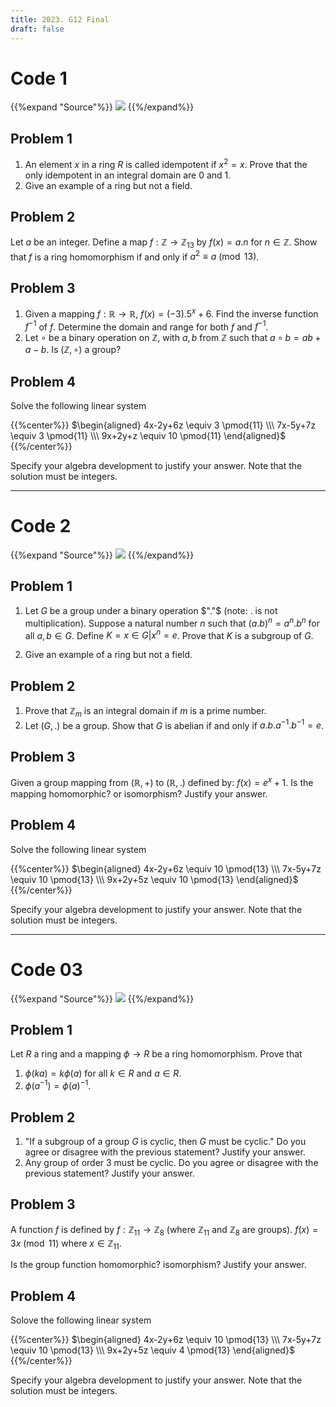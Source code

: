 ```yaml
---
title: 2023. G12 Final
draft: false
---
```


# Code 1

{{%expand "Source"%}}
![](source_1.webp)
{{%/expand%}}

## Problem 1
1. An element $x$ in a ring $R$ is called idempotent if $x^2 = x$. Prove that the only idempotent in an integral domain are $0$ and $1$.
2. Give an example of a ring but not a field.

## Problem 2
Let $a$ be an integer. Define a map $f: \mathbb{Z} \to \mathbb{Z} _{13}$ by $f(x) = a.n$ for $n \in \mathbb{Z}$. Show that $f$ is a ring homomorphism if and only if $a^2 \equiv a \pmod{13}$.

## Problem 3
1. Given a mapping $f: \mathbb{R} \to \mathbb{R}$, $f(x) = (-3).5^x+6$. Find the inverse function $f^{-1}$ of $f$. Determine the domain and range for both $f$ and $f^{-1}$.
2. Let $\circ$ be a binary operation on $\mathbb{Z}$, with $a, b$ from $\mathbb{Z}$ such that $a \circ b = ab + a - b$. Is $(\mathbb{Z}, \circ)$ a group?

## Problem 4
Solve the following linear system

{{%center%}}
$\begin{aligned}
4x-2y+6z \equiv 3 \pmod{11} \\\
7x-5y+7z \equiv 3 \pmod{11} \\\
9x+2y+z \equiv 10 \pmod{11}
\end{aligned}$
{{%/center%}}

Specify your algebra development to justify your answer. Note that the solution must be integers.

---
# Code 2

{{%expand "Source"%}}
![](source_2.webp)
{{%/expand%}}

## Problem 1
1. Let $G$ be a group under a binary operation $"."$ (note: . is not multiplication). Suppose a natural number $n$ such that $(a.b)^n = a^n.b^n$ for all $a,b \in G$. Define $K = {x \in G | x^n = e}$. Prove that $K$ is a subgroup of $G$.

2. Give an example of a ring but not a field.

## Problem 2
1. Prove that $\mathbb{Z}_m$ is an integral domain if $m$ is a prime number.
2. Let $(G,.)$ be a group. Show that $G$ is abelian if and only if $a.b.a^{-1}.b^{-1} = e$.

## Problem 3
Given a group mapping from $(\mathbb{R}, +)$ to $(\mathbb{R}, .)$ defined by: $f(x) = e^x + 1$. Is the mapping homomorphic? or isomorphism? Justify your answer.

## Problem 4
Solve the following linear system

{{%center%}}
$\begin{aligned}
4x-2y+6z \equiv 10 \pmod{13} \\\
7x-5y+7z \equiv 10 \pmod{13} \\\
9x+2y+5z \equiv 10 \pmod{13}
\end{aligned}$
{{%/center%}}

Specify your algebra development to justify your answer. Note that the solution must be integers.

---
# Code 03

{{%expand "Source"%}}
![](source_3.webp)
{{%/expand%}}

## Problem 1
Let $R$ a ring and a mapping $\phi \to R$ be a ring homomorphism. Prove that
1. $\phi(ka) = k\phi(a)$ for all $k \in R$ and $a \in R$.
2. $\phi(a^{-1}) = \phi(a)^{-1}$.

## Problem 2
1. "If a subgroup of a group $G$ is cyclic, then $G$ must be cyclic." Do you agree or disagree with the previous statement? Justify your answer.
2. Any group of order 3 must be cyclic. Do you agree or disagree with the previous statement? Justify your answer.

## Problem 3
A function $f$ is defined by $f: \mathbb{Z} _{11} \to \mathbb{Z} _{8}$ (where $\mathbb{Z} _{11}$ and $\mathbb{Z} _{8}$ are groups). $f(x) = 3x \pmod{11}$ where $x \in \mathbb{Z} _{11}$.

Is the group function homomorphic? isomorphism? Justify your answer.

## Problem 4
Solove the following linear system

{{%center%}}
$\begin{aligned}
4x-2y+6z \equiv 10 \pmod{13} \\\
7x-5y+7z \equiv 10 \pmod{13} \\\
9x+2y+5z \equiv 4 \pmod{13}
\end{aligned}$
{{%/center%}}

Specify your algebra development to justify your answer. Note that the solution must be integers.
